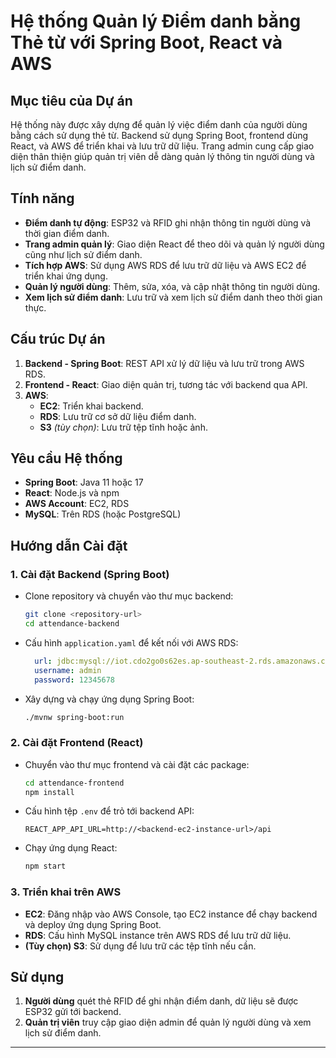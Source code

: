 

# Hệ thống Quản lý Điểm danh bằng Thẻ từ với Spring Boot, React và AWS

## Mục tiêu của Dự án

Hệ thống này được xây dựng để quản lý việc điểm danh của người dùng bằng cách sử dụng thẻ từ. Backend sử dụng Spring Boot, frontend dùng React, và AWS để triển khai và lưu trữ dữ liệu. Trang admin cung cấp giao diện thân thiện giúp quản trị viên dễ dàng quản lý thông tin người dùng và lịch sử điểm danh.

## Tính năng

- **Điểm danh tự động**: ESP32 và RFID ghi nhận thông tin người dùng và thời gian điểm danh.
- **Trang admin quản lý**: Giao diện React để theo dõi và quản lý người dùng cũng như lịch sử điểm danh.
- **Tích hợp AWS**: Sử dụng AWS RDS để lưu trữ dữ liệu và AWS EC2 để triển khai ứng dụng.
- **Quản lý người dùng**: Thêm, sửa, xóa, và cập nhật thông tin người dùng.
- **Xem lịch sử điểm danh**: Lưu trữ và xem lịch sử điểm danh theo thời gian thực.

## Cấu trúc Dự án

1. **Backend - Spring Boot**: REST API xử lý dữ liệu và lưu trữ trong AWS RDS.
2. **Frontend - React**: Giao diện quản trị, tương tác với backend qua API.
3. **AWS**: 
   - **EC2**: Triển khai backend.
   - **RDS**: Lưu trữ cơ sở dữ liệu điểm danh.
   - **S3** *(tùy chọn)*: Lưu trữ tệp tĩnh hoặc ảnh.

## Yêu cầu Hệ thống

- **Spring Boot**: Java 11 hoặc 17
- **React**: Node.js và npm
- **AWS Account**: EC2, RDS
- **MySQL**: Trên RDS (hoặc PostgreSQL)

## Hướng dẫn Cài đặt

### 1. Cài đặt Backend (Spring Boot)

- Clone repository và chuyển vào thư mục backend:
  ```bash
  git clone <repository-url>
  cd attendance-backend
  ```

- Cấu hình `application.yaml` để kết nối với AWS RDS:
  ```yaml
    url: jdbc:mysql://iot.cdo2go0s62es.ap-southeast-2.rds.amazonaws.com:3306/iot
    username: admin
    password: 12345678
  ```

- Xây dựng và chạy ứng dụng Spring Boot:
  ```bash
  ./mvnw spring-boot:run
  ```

### 2. Cài đặt Frontend (React)

- Chuyển vào thư mục frontend và cài đặt các package:
  ```bash
  cd attendance-frontend
  npm install
  ```

- Cấu hình tệp `.env` để trỏ tới backend API:
  ```env
  REACT_APP_API_URL=http://<backend-ec2-instance-url>/api
  ```

- Chạy ứng dụng React:
  ```bash
  npm start
  ```

### 3. Triển khai trên AWS

- **EC2**: Đăng nhập vào AWS Console, tạo EC2 instance để chạy backend và deploy ứng dụng Spring Boot.
- **RDS**: Cấu hình MySQL instance trên AWS RDS để lưu trữ dữ liệu.
- **(Tùy chọn) S3**: Sử dụng để lưu trữ các tệp tĩnh nếu cần.

## Sử dụng

1. **Người dùng** quét thẻ RFID để ghi nhận điểm danh, dữ liệu sẽ được ESP32 gửi tới backend.
2. **Quản trị viên** truy cập giao diện admin để quản lý người dùng và xem lịch sử điểm danh.

--- 

